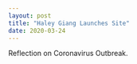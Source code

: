 ```yaml
---
layout: post
title: "Haley Giang Launches Site"
date: 2020-03-24
---
```


Reflection on Coronavirus Outbreak.
